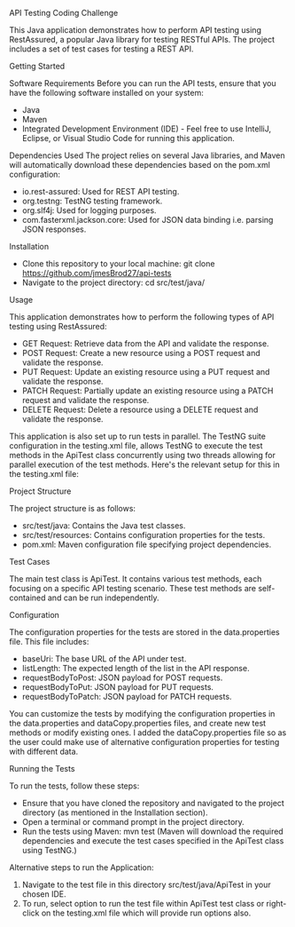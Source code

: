 API Testing Coding Challenge

This Java application demonstrates how to perform API testing using RestAssured, a popular Java library for testing RESTful APIs. The project includes a set of test cases for testing a REST API.



Getting Started

Software Requirements
Before you can run the API tests, ensure that you have the following software installed on your system:
* Java
* Maven
* Integrated Development Environment (IDE) - Feel free to use IntelliJ, Eclipse, or Visual Studio Code for running this application.

Dependencies Used
The project relies on several Java libraries, and Maven will automatically download these dependencies based on the pom.xml configuration:
* io.rest-assured: Used for REST API testing.
* org.testng: TestNG testing framework.
* org.slf4j: Used for logging purposes.
* com.fasterxml.jackson.core: Used for JSON data binding i.e. parsing JSON responses.

Installation
* Clone this repository to your local machine: git clone https://github.com/jmesBrod27/api-tests
* Navigate to the project directory: cd src/test/java/



Usage

This application demonstrates how to perform the following types of API testing using RestAssured:
* GET Request: Retrieve data from the API and validate the response.
* POST Request: Create a new resource using a POST request and validate the response.
* PUT Request: Update an existing resource using a PUT request and validate the response.
* PATCH Request: Partially update an existing resource using a PATCH request and validate the response.
* DELETE Request: Delete a resource using a DELETE request and validate the response.

This application is also set up to run tests in parallel.  The TestNG suite configuration in the testing.xml file, allows TestNG to execute the test methods in the ApiTest class concurrently using two threads allowing for parallel execution of the test methods. Here's the relevant setup for this in the testing.xml file:
<suite name="Parallel Test Suite" thread-count="2" parallel="methods">
<test name="Parallel Test API">
<classes>
<class name="ApiTest"/>
</classes>
</test>
</suite>



Project Structure

The project structure is as follows:
* src/test/java: Contains the Java test classes.
* src/test/resources: Contains configuration properties for the tests.
* pom.xml: Maven configuration file specifying project dependencies.


Test Cases

The main test class is ApiTest. It contains various test methods, each focusing on a specific API testing scenario. These test methods are self-contained and can be run independently.



Configuration

The configuration properties for the tests are stored in the data.properties file.
This file includes:
* baseUri: The base URL of the API under test.
* listLength: The expected length of the list in the API response.
* requestBodyToPost: JSON payload for POST requests.
* requestBodyToPut: JSON payload for PUT requests.
* requestBodyToPatch: JSON payload for PATCH requests.

You can customize the tests by modifying the configuration properties in the data.properties and dataCopy.properties files, and create new test methods or modify existing ones. I added the dataCopy.properties file so as the user could make use of alternative configuration properties for testing with different data.



Running the Tests

To run the tests, follow these steps:
* Ensure that you have cloned the repository and navigated to the project directory (as mentioned in the Installation section).
* Open a terminal or command prompt in the project directory.
* Run the tests using Maven: mvn test (Maven will download the required dependencies and execute the test cases specified in the ApiTest class using TestNG.)

Alternative steps to run the Application:
1. Navigate to the test file in this directory src/test/java/ApiTest in your chosen IDE.
2. To run, select option to run the test file within ApiTest test class or right-click on the testing.xml file which will provide run options also.

